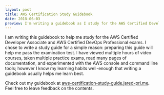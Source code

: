 ```yaml
---
layout: post
title: AWS Certification Study Guidebook
date: 2018-06-03
preview: I'm writing a guidebook as I study for the AWS Certified Developer Associate and DevOps Professional exams.
---
```


I am writing this guidebook to help me study for the AWS Certified Developer Associate and AWS Certified DevOps Professional exams. I chose to write a study guide for a simple reason: preparing this guide will help me pass the examination test. I have viewed multiple hours of video courses, taken multiple practice exams, read many pages of documentation, and experimented with the AWS console and command line tools; however I know my learning habits well-enough that writing a guidebook usually helps me learn best.

Check out my guidebook at [aws-certification-study-guide.jared-pri.me](https://aws-certification-study-guide.jared-pri.me). Feel free to leave feedback on the contents.
